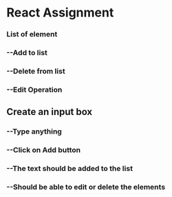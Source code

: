 # React Assignment


### List of element
### --Add to list
### --Delete from list
### --Edit Operation




## Create an input box
### --Type anything
### --Click on Add button
### --The text should be added to the list
### --Should be able to edit or delete the elements
